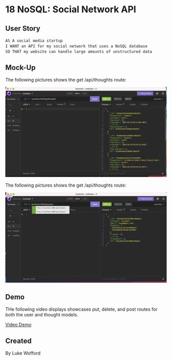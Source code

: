 # 18 NoSQL: Social Network API

## User Story

```md
AS A social media startup
I WANT an API for my social network that uses a NoSQL database
SO THAT my website can handle large amounts of unstructured data
```

## Mock-Up

The following pictures shows the get /api/thoughts route:

![Homework Demo 01](./images/insomniaScreenShot.png)

The following pictures shows the get /api/thoughts route:

![Homework Demo 01](./images/insomniaScreenShot2.png)

## Demo

THe following video displays showcases put, delete, and post routes for both the user and thought models. 

[Video Demo](https://www.youtube.com/watch?v=SFVUS8uO39A)

## Created

By Luke Wofford